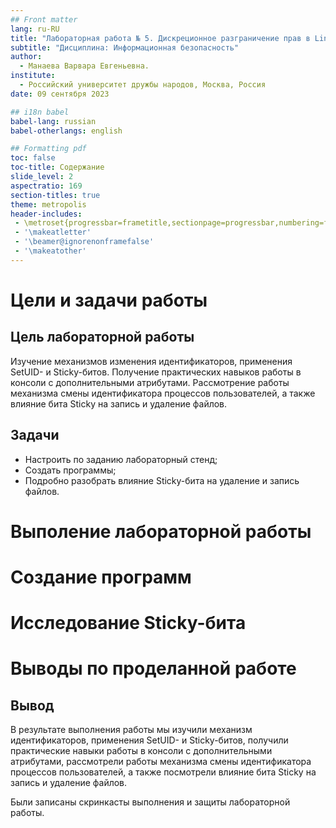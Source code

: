 ```yaml
---
## Front matter
lang: ru-RU
title: "Лабораторная работа № 5. Дискреционное разграничение прав в Linux. Исследование влияния дополнительных атрибутов"
subtitle: "Дисциплина: Информационная безопасность"
author:
  - Манаева Варвара Евгеньевна.
institute:
  - Российский университет дружбы народов, Москва, Россия
date: 09 сентября 2023

## i18n babel
babel-lang: russian
babel-otherlangs: english

## Formatting pdf
toc: false
toc-title: Содержание
slide_level: 2
aspectratio: 169
section-titles: true
theme: metropolis
header-includes:
 - \metroset{progressbar=frametitle,sectionpage=progressbar,numbering=fraction}
 - '\makeatletter'
 - '\beamer@ignorenonframefalse'
 - '\makeatother'
---
```


# Цели и задачи работы

## Цель лабораторной работы

Изучение механизмов изменения идентификаторов, применения SetUID- и Sticky-битов. Получение практических навыков работы
в консоли с дополнительными атрибутами. Рассмотрение работы механизма смены идентификатора процессов пользователей, а также
влияние бита Sticky на запись и удаление файлов.

## Задачи

- Настроить по заданию лабораторный стенд;
- Создать программы;
- Подробно разобрать влияние Sticky-бита на удаление и запись файлов.

# Выполение лабораторной работы
# Создание программ



# Исследование Sticky-бита



# Выводы по проделанной работе

## Вывод

В результате выполнения работы мы изучили механизм идентификаторов, применения SetUID- и Sticky-битов, получили практические 
навыки работы в консоли с дополнительными атрибутами, рассмотрели работы механизма смены идентификатора процессов пользователей,
а также посмотрели влияние бита Sticky на запись и удаление файлов.

Были записаны скринкасты выполнения и защиты лабораторной работы.

